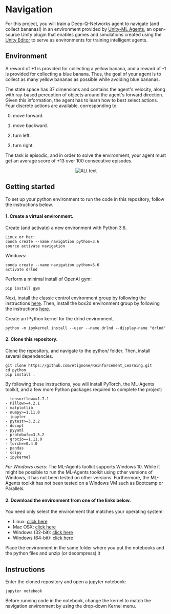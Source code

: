 # Navigation

For this project, you will train a Deep-Q-Networks agent to navigate (and collect bananas!) in an environment provided by [Unity-ML Agents](https://github.com/Unity-Technologies/ml-agents), an open-source Unity plugin that enables games and simulations created using the [Unity Editor](https://unity3d.com/) to serve as environments for training intelligent agents. 

## Environment

A reward of +1 is provided for collecting a yellow banana, and a reward of -1 is provided for collecting a blue banana. Thus, the goal of your agent is to collect as many yellow bananas as possible while avoiding blue bananas.

The state space has 37 dimensions and contains the agent's velocity, along with ray-based perception of objects around the agent's forward direction. Given this information, the agent has to learn how to best select actions. Four discrete actions are available, corresponding to:

0. move forward.

1. move backward.

2. turn left.

3. turn right.

The task is episodic, and in order to solve the environment, your agent must get an average score of +13 over 100 consecutive episodes.

<center>
    
![ALt text](images/banana.gif)

</center>

## Getting started

To set up your python environment to run the code in this repository, follow the instructions below.

#### 1. Create a virtual environment. 

Create (and activate) a new environment with Python 3.6.

    Linux or Mac:
    conda create --name navigation python=3.6
    source activate navigation

Windows:

    conda create --name navigation python=3.6 
    activate drlnd
    
Perform a minimal install of OpenAI gym:

    pip install gym

Next, install the classic control environment group by following the instructions [here](https://github.com/openai/gym#classic-control).
Then, install the box2d environment group by following the instructions [here](https://github.com/openai/gym#box2d).

Create an IPython kernel for the drlnd environment.

    python -m ipykernel install --user --name drlnd --display-name "drlnd"

#### 2. Clone this repository. 

Clone the repository, and navigate to the python/ folder. Then, install several dependencies.

    git clone https://github.com/etignone/Reinforcement_Learning.git
    cd python
    pip install .

By following these instructions, you will install PyTorch, the ML-Agents toolkit, and a few more Python packages required to complete the project:

    - tensorflow==1.7.1
    - Pillow>=4.2.1
    - matplotlib
    - numpy>=1.11.0
    - jupyter
    - pytest>=3.2.2
    - docopt
    - pyyaml
    - protobuf==3.5.2
    - grpcio==1.11.0
    - torch==0.4.0
    - pandas
    - scipy
    - ipykernel

*For Windows users*: The ML-Agents toolkit supports Windows 10. While it might be possible to run the ML-Agents toolkit using other
versions of Windows, it has not been tested on other versions. Furthermore, the ML-Agents toolkit has not been tested on a               Windows VM such as Bootcamp or Parallels.

#### 2. Download the environment from one of the links below.  

You need only select the environment that matches your operating system:

- Linux: [click here](https://s3-us-west-1.amazonaws.com/udacity-drlnd/P1/Banana/Banana_Linux.zip)
- Mac OSX: [click here](https://s3-us-west-1.amazonaws.com/udacity-drlnd/P1/Banana/Banana.app.zip)
- Windows (32-bit): [click here](https://s3-us-west-1.amazonaws.com/udacity-drlnd/P1/Banana/Banana_Windows_x86.zip)
- Windows (64-bit): [click here](https://s3-us-west-1.amazonaws.com/udacity-drlnd/P1/Banana/Banana_Windows_x86_64.zip)

Place the environment in the same folder where you put the notebooks and the python files and unzip (or decompress) it

## Instructions

Enter the cloned repository and open a jupyter notebook:

    jupyter notebook
    
Before running code in the notebook, change the kernel to match the navigation environment by using the drop-down Kernel menu.
